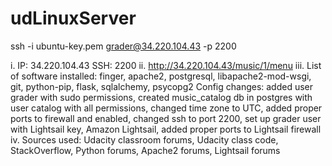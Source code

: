# udLinuxServer
ssh -i ubuntu-key.pem grader@34.220.104.43 -p 2200

i. IP: 34.220.104.43 SSH: 2200
ii. http://34.220.104.43/music/1/menu
iii. List of software installed:
    finger, apache2, postgresql, libapache2-mod-wsgi, git, python-pip, flask, sqlalchemy, psycopg2
    Config changes:
    added user grader with sudo permissions, created music_catalog db in postgres with user catalog with all permissions, changed time zone to UTC, added proper ports to firewall and enabled, changed ssh to port 2200, set up grader user with Lightsail key, Amazon Lightsail, added proper ports to Lightsail firewall
iv. Sources used: Udacity classroom forums, Udacity class code, StackOverflow,
    Python forums, Apache2 forums, Lightsail forums
